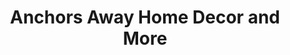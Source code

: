 ---
title: "Anchors Away Home Decor and More"
url: /west-point/anchors-away-home-decor-and-more/
shop: interior decoration
---